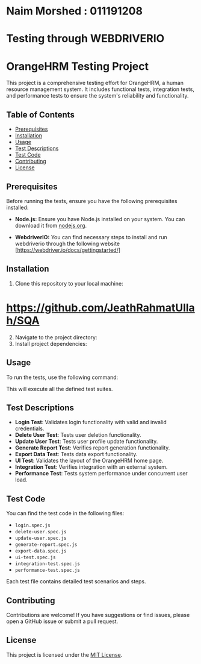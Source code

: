 # Naim Morshed : 011191208
# Testing through WEBDRIVERIO

# OrangeHRM Testing Project

This project is a comprehensive testing effort for OrangeHRM, a human resource management system. It includes functional tests, integration tests, and performance tests to ensure the system's reliability and functionality.

## Table of Contents

- [Prerequisites](#prerequisites)
- [Installation](#installation)
- [Usage](#usage)
- [Test Descriptions](#test-descriptions)
- [Test Code](#test-code)
- [Contributing](#contributing)
- [License](#license)

## Prerequisites

Before running the tests, ensure you have the following prerequisites installed:

- **Node.js:** Ensure you have Node.js installed on your system. You can download it from [nodejs.org](https://nodejs.org/).

- **WebdriverIO:** You can find necessary steps to install and run webdriverio through the following website [https://webdriver.io/docs/gettingstarted/]



## Installation

1. Clone this repository to your local machine: 
# https://github.com/JeathRahmatUllah/SQA
2. Navigate to the project directory:
3. Install project dependencies:

## Usage

To run the tests, use the following command:


This will execute all the defined test suites.

## Test Descriptions

- **Login Test**: Validates login functionality with valid and invalid credentials.
- **Delete User Test**: Tests user deletion functionality.
- **Update User Test**: Tests user profile update functionality.
- **Generate Report Test**: Verifies report generation functionality.
- **Export Data Test**: Tests data export functionality.
- **UI Test**: Validates the layout of the OrangeHRM home page.
- **Integration Test**: Verifies integration with an external system.
- **Performance Test**: Tests system performance under concurrent user load.

## Test Code

You can find the test code in the following files:

- `login.spec.js`
- `delete-user.spec.js`
- `update-user.spec.js`
- `generate-report.spec.js`
- `export-data.spec.js`
- `ui-test.spec.js`
- `integration-test.spec.js`
- `performance-test.spec.js`

Each test file contains detailed test scenarios and steps.

## Contributing

Contributions are welcome! If you have suggestions or find issues, please open a GitHub issue or submit a pull request.

## License

This project is licensed under the [MIT License](LICENSE).
